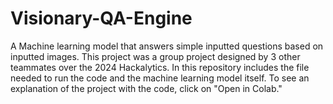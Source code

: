 # Visionary-QA-Engine
A Machine learning model that answers simple inputted questions based on inputted images. 
This project was a group project designed by 3 other teammates over the 2024 Hackalytics. In this repository includes the file needed to run the code and the machine learning model itself. To see an explanation of the project with the code, click on "Open in Colab."
